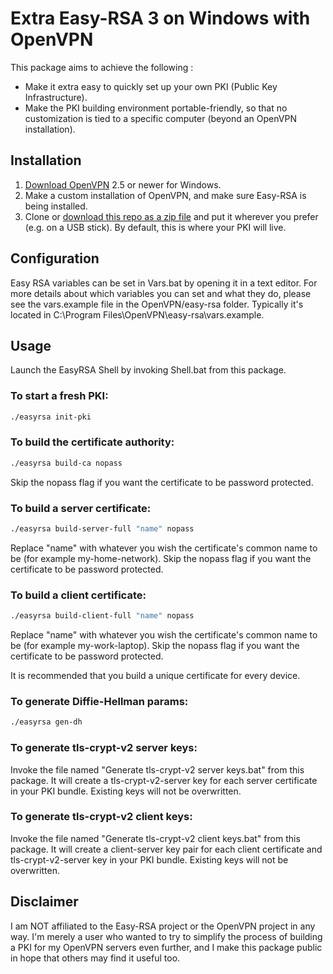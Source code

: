 # Extra Easy-RSA 3 on Windows with OpenVPN
This package aims to achieve the following :
- Make it extra easy to quickly set up your own PKI (Public Key Infrastructure).
- Make the PKI building environment portable-friendly, so that no customization is tied to a specific computer (beyond an OpenVPN installation).

## Installation
1. [Download OpenVPN](https://openvpn.net/community-downloads/) 2.5 or newer for Windows.
2. Make a custom installation of OpenVPN, and make sure Easy-RSA is being installed.
3. Clone or [download this repo as a zip file](https://github.com/tms88/Extra-Easy-RSA/archive/refs/heads/main.zip) and put it wherever you prefer (e.g. on a USB stick). By default, this is where your PKI will live.

## Configuration
Easy RSA variables can be set in Vars.bat by opening it in a text editor.
For more details about which variables you can set and what they do, please see the vars.example file in the OpenVPN/easy-rsa folder.
Typically it's located in C:\Program Files\OpenVPN\easy-rsa\vars.example.

## Usage
Launch the EasyRSA Shell by invoking Shell.bat from this package.

### To start a fresh PKI:
```sh
./easyrsa init-pki
```

### To build the certificate authority:
```sh
./easyrsa build-ca nopass
```
Skip the nopass flag if you want the certificate to be password protected.

### To build a server certificate:
```sh
./easyrsa build-server-full "name" nopass
```
Replace "name" with whatever you wish the certificate's common name to be (for example my-home-network).
Skip the nopass flag if you want the certificate to be password protected.

### To build a client certificate:
```sh
./easyrsa build-client-full "name" nopass
```
Replace "name" with whatever you wish the certificate's common name to be (for example my-work-laptop).
Skip the nopass flag if you want the certificate to be password protected.

It is recommended that you build a unique certificate for every device.

### To generate Diffie-Hellman params:
```sh
./easyrsa gen-dh
```

### To generate tls-crypt-v2 server keys:
Invoke the file named "Generate tls-crypt-v2 server keys.bat" from this package.
It will create a tls-crypt-v2-server key for each server certificate in your PKI bundle.
Existing keys will not be overwritten.

### To generate tls-crypt-v2 client keys:
Invoke the file named "Generate tls-crypt-v2 client keys.bat" from this package.
It will create a client-server key pair for each client certificate and tls-crypt-v2-server key in your PKI bundle.
Existing keys will not be overwritten.

## Disclaimer
I am NOT affiliated to the Easy-RSA project or the OpenVPN project in any way.
I'm merely a user who wanted to try to simplify the process of building a PKI for my OpenVPN servers even further, and I make this package public in hope that others may find it useful too.
